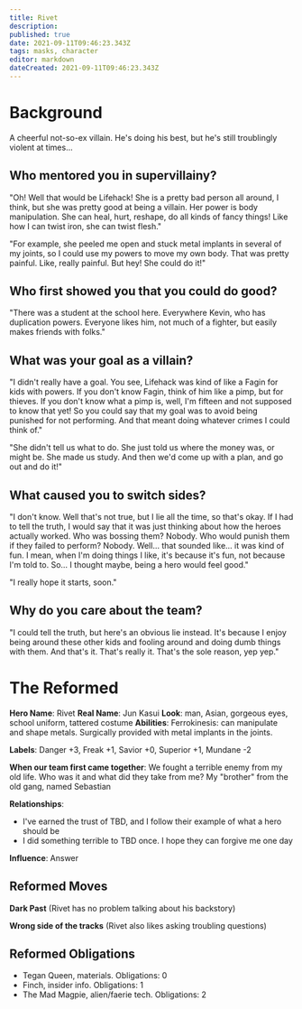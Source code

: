 ```yaml
---
title: Rivet
description: 
published: true
date: 2021-09-11T09:46:23.343Z
tags: masks, character
editor: markdown
dateCreated: 2021-09-11T09:46:23.343Z
---
```


# Background
A cheerful not-so-ex villain. He's doing his best, but he's still troublingly violent at times...

## Who mentored you in supervillainy?			
"Oh! Well that would be Lifehack! She is a pretty bad person all around, I think, but she was pretty good at being a villain. Her power is body manipulation. She can heal, hurt, reshape, do all kinds of fancy things! Like how I can twist iron, she can twist flesh."

"For example, she peeled me open and stuck metal implants in several of my joints, so I could use my powers to move my own body. That was pretty painful. Like, really painful. But hey! She could do it!"

## Who first showed you that you could do good?			
"There was a student at the school here. Everywhere Kevin, who has duplication powers. Everyone likes him, not much of a fighter, but easily makes friends with folks."
## What was your goal as a villain?			
"I didn't really have a goal. You see, Lifehack was kind of like a Fagin for kids with powers. If you don't know Fagin, think of him like a pimp, but for thieves. If you don't know what a pimp is, well, I'm fifteen and not supposed to know that yet! So you could say that my goal was to avoid being punished for not performing. And that meant doing whatever crimes I could think of."

"She didn't tell us what to do. She just told us where the money was, or might be. She made us study. And then we'd come up with a plan, and go out and do it!"
## What caused you to switch sides?			
"I don't know. Well that's not true, but I lie all the time, so that's okay. If I had to tell the truth, I would say that it was just thinking about how the heroes actually worked. Who was bossing them? Nobody. Who would punish them if they failed to perform? Nobody. Well… that sounded like… it was kind of fun. I mean, when I'm doing things I like, it's because it's fun, not because I'm told to. So… I thought maybe, being a hero would feel good."

"I really hope it starts, soon."

## Why do you care about the team?			
"I could tell the truth, but here's an obvious lie instead. It's because I enjoy being around these other kids and fooling around and doing dumb things with them. And that's it. That's really it. That's the sole reason, yep yep."

# The Reformed
**Hero Name**: Rivet
**Real Name**: Jun Kasui
**Look**: man, Asian, gorgeous eyes, school uniform, tattered costume
**Abilities**: Ferrokinesis: can manipulate and shape metals. Surgically provided with metal implants in the joints.

**Labels**: Danger +3, Freak +1, Savior +0, Superior +1, Mundane -2

**When our team first came together**: We fought a terrible enemy from my old life. Who was it and what did they take from me?
My "brother" from the old gang, named Sebastian

**Relationships**:
- I've earned the trust of TBD, and I follow their example of what a hero should be
- I did something terrible to TBD once. I hope they can forgive me one day

**Influence**: Answer

## Reformed Moves

**Dark Past** (Rivet has no problem talking about his backstory)

**Wrong side of the tracks** (Rivet also likes asking troubling questions)

## Reformed Obligations

- Tegan Queen, materials. Obligations: 0
- Finch, insider info. Obligations: 1
- The Mad Magpie, alien/faerie tech. Obligations: 2